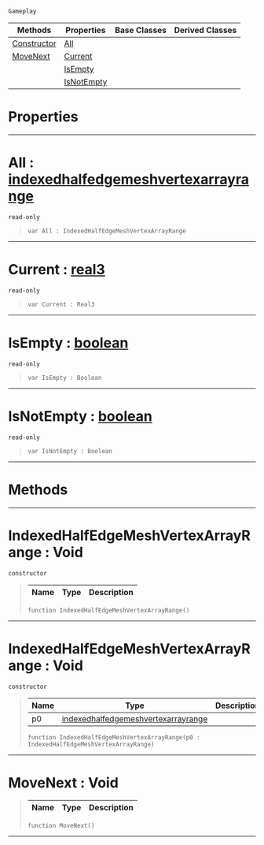  `Gameplay`

|Methods|Properties|Base Classes|Derived Classes|
|---|---|---|---|
|[ Constructor](https://github.com/zeroengineteam/ZeroDocs/code_reference/class_reference/indexedhalfedgemeshvertexarrayrange.markdown#indexedhalfedgemeshverte)|[ All](https://github.com/zeroengineteam/ZeroDocs/code_reference/class_reference/indexedhalfedgemeshvertexarrayrange.markdown#all-zero-engine-document)| | |
|[ MoveNext](https://github.com/zeroengineteam/ZeroDocs/code_reference/class_reference/indexedhalfedgemeshvertexarrayrange.markdown#movenext-void)|[ Current](https://github.com/zeroengineteam/ZeroDocs/code_reference/class_reference/indexedhalfedgemeshvertexarrayrange.markdown#current-zero-engine-docu)| | |
| |[ IsEmpty](https://github.com/zeroengineteam/ZeroDocs/code_reference/class_reference/indexedhalfedgemeshvertexarrayrange.markdown#isempty-zero-engine-docu)| | |
| |[ IsNotEmpty](https://github.com/zeroengineteam/ZeroDocs/code_reference/class_reference/indexedhalfedgemeshvertexarrayrange.markdown#isnotempty-zero-engine-d)| | |


 #  Properties


---  
 #  All : [indexedhalfedgemeshvertexarrayrange](https://github.com/zeroengineteam/ZeroDocs/code_reference/class_reference/indexedhalfedgemeshvertexarrayrange.markdown)

 `read-only`

> 
> ``` lang=cpp, name=Zilch
> var All : IndexedHalfEdgeMeshVertexArrayRange


---  
 #  Current : [real3](https://github.com/zeroengineteam/ZeroDocs/code_reference/zilch_base_types/real3.markdown)

 `read-only`

> 
> ``` lang=cpp, name=Zilch
> var Current : Real3


---  
 #  IsEmpty : [boolean](https://github.com/zeroengineteam/ZeroDocs/code_reference/zilch_base_types/boolean.markdown)

 `read-only`

> 
> ``` lang=cpp, name=Zilch
> var IsEmpty : Boolean


---  
 #  IsNotEmpty : [boolean](https://github.com/zeroengineteam/ZeroDocs/code_reference/zilch_base_types/boolean.markdown)

 `read-only`

> 
> ``` lang=cpp, name=Zilch
> var IsNotEmpty : Boolean


---  
 #  Methods


---  
 #  IndexedHalfEdgeMeshVertexArrayRange : Void

 `constructor`

> 
> |Name|Type|Description|
> |---|---|---|
> ``` lang=cpp, name=Zilch
> function IndexedHalfEdgeMeshVertexArrayRange()
> ``` 


---  
 #  IndexedHalfEdgeMeshVertexArrayRange : Void

 `constructor`

> 
> |Name|Type|Description|
> |---|---|---|
> |p0|[indexedhalfedgemeshvertexarrayrange](https://github.com/zeroengineteam/ZeroDocs/code_reference/class_reference/indexedhalfedgemeshvertexarrayrange.markdown)| |
> ``` lang=cpp, name=Zilch
> function IndexedHalfEdgeMeshVertexArrayRange(p0 : IndexedHalfEdgeMeshVertexArrayRange)
> ``` 


---  
 #  MoveNext : Void

> 
> |Name|Type|Description|
> |---|---|---|
> ``` lang=cpp, name=Zilch
> function MoveNext()
> ``` 


---  
 

 